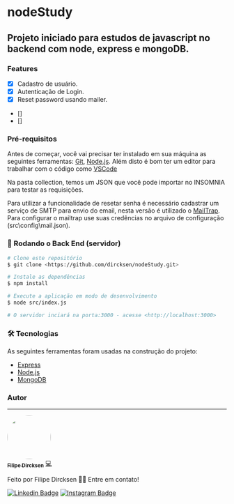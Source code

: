 # nodeStudy

## Projeto iniciado para estudos de javascript no backend com node, express e mongoDB.


### Features

- [x] Cadastro de usuário.
- [x] Autenticação de Login.
- [x] Reset password usando mailer.
- []
- [] 


### Pré-requisitos

Antes de começar, você vai precisar ter instalado em sua máquina as seguintes ferramentas:
[Git](https://git-scm.com), [Node.js](https://nodejs.org/en/). 
Além disto é bom ter um editor para trabalhar com o código como [VSCode](https://code.visualstudio.com/)

Na pasta collection, temos um JSON que você pode importar no INSOMNIA para testar as requisições.

Para utilizar a funcionalidade de resetar senha é necessário cadastrar um serviço de SMTP para envio do email,
nesta versão é utilizado o [MailTrap](https://mailtrap.io/). Para configurar o mailtrap use suas credências no arquivo
de configuração (src\config\mail.json).

### 🎲 Rodando o Back End (servidor)

```bash
# Clone este repositório
$ git clone <https://github.com/dircksen/nodeStudy.git>

# Instale as dependências
$ npm install

# Execute a aplicação em modo de desenvolvimento
$ node src/index.js

# O servidor inciará na porta:3000 - acesse <http://localhost:3000>
```

### 🛠 Tecnologias

As seguintes ferramentas foram usadas na construção do projeto:

- [Express](https://expressjs.com/)
- [Node.js](https://nodejs.org/en/)
- [MongoDB](https://www.mongodb.com/)

### Autor
---

<a href="https://github.com/dircksen">
 <img style="border-radius: 50%;" src="https://avatars.githubusercontent.com/u/33484438?v=4" width="100px;" alt=""/>
 <br />
 <sub><b>Filipe Dircksen</b></sub></a> <a href="https://github.com/dircksen" title="GitHub">💻</a>


Feito por Filipe Dircksen 👋🏽 Entre em contato!

[![Linkedin Badge](https://img.shields.io/badge/-Filipe-blue?style=flat-square&logo=Linkedin&logoColor=white&link=https://www.linkedin.com/in/filipe-dircksen/)](https://www.linkedin.com/in/filipe-dircsken/) 
[![Instagram Badge](https://img.shields.io/badge/-@fds7k-de356d?style=flat-square&logo=instagram&logoColor=white&link=https://www.instagram.com/fds7k/)](https://www.instagram.com/fds7k/)